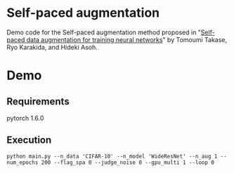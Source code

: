 # Self-paced augmentation

Demo code for the Self-paced augmentation method proposed in "[Self-paced data augmentation for training neural networks](https://www.sciencedirect.com/science/article/pii/S0925231221003374)" by Tomoumi Takase, Ryo Karakida, and Hideki Asoh.

# Demo

## Requirements
pytorch 1.6.0

## Execution
```
python main.py --n_data 'CIFAR-10' --n_model 'WideResNet' --n_aug 1 --num_epochs 200 --flag_spa 0 --judge_noise 0 --gpu_multi 1 --loop 0
```
